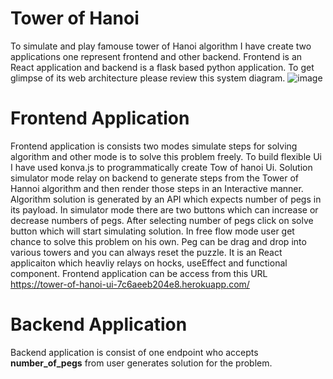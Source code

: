 # Tower of Hanoi
To simulate and play famouse tower of Hanoi algorithm I have create two applications one represent frontend and other backend. Frontend is an React application and backend is a flask based python application. To get glimpse of its web architecture please review this system diagram.
![image](https://github.com/MFQ/tower-of-hanoi/assets/1052725/cff241fe-c6cd-4917-ad5c-1290146d7cec)



# Frontend Application
Frontend application is consists two modes simulate steps for solving algorithm and other mode is to solve this problem freely. To build flexible Ui I have used konva.js to programmatically create Tow of hanoi Ui. Solution simulator mode relay on backend to generate steps from the Tower of Hannoi algorithm and then render those steps in an Interactive manner. Algorithm solution is generated by an API which expects number of pegs in its payload. In simulator mode there are two buttons which can increase or decrease numbers of pegs. After selecting number of pegs click on solve button which will start simulating solution. In free flow mode user get chance to solve this problem on his own. Peg can be drag and drop into various towers and you can always reset the puzzle. It is an React applicaiton which heavliy relays on hocks, useEffect and functional component. Frontend application can be access from this URL https://tower-of-hanoi-ui-7c6aeeb204e8.herokuapp.com/

# Backend Application
Backend application is consist of one endpoint who accepts **number_of_pegs** from user generates solution for the problem. 
